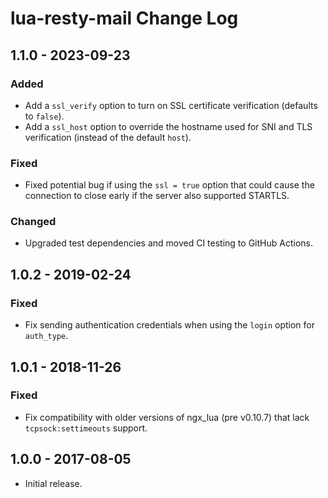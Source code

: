 # lua-resty-mail Change Log

## 1.1.0 - 2023-09-23

### Added
- Add a `ssl_verify` option to turn on SSL certificate verification (defaults to `false`).
- Add a `ssl_host` option to override the hostname used for SNI and TLS verification (instead of the default `host`).

### Fixed
- Fixed potential bug if using the `ssl = true` option that could cause the connection to close early if the server also supported STARTLS.

### Changed
- Upgraded test dependencies and moved CI testing to GitHub Actions.

## 1.0.2 - 2019-02-24

### Fixed
- Fix sending authentication credentials when using the `login` option for `auth_type`.

## 1.0.1 - 2018-11-26

### Fixed
- Fix compatibility with older versions of ngx_lua (pre v0.10.7) that lack `tcpsock:settimeouts` support.

## 1.0.0 - 2017-08-05

- Initial release.

